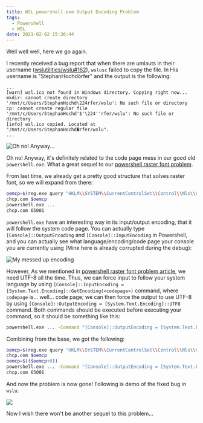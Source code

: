 ```yaml
---
title: WSL powershell.exe Output Encoding Problem
tags:
  - Powershell
  - WSL
date: 2021-02-02 15:36:44
---
```


Well well well, here we go again.

I recently received a bug report that when there are umlauts in their username ([wslutilities/wslu#162](https://github.com/wslutilities/wslu/issues/162)), `wslusc` failed to copy the file. In His username is "StephanHochdörfer" and the output is the following:
```
...
[warn] wsl.ico not found in Windows directory. Copying right now...
mkdir: cannot create directory '/mnt/c/Users/StephanHochd\224rfer/wslu': No such file or directory
cp: cannot create regular file '/mnt/c/Users/StephanHochd'$'\224''rfer/wslu': No such file or directory
[info] wsl.ico copied. Located at "/mnt/c/Users/StephanHochd�rfer/wslu".
...
```

![Oh no! Anyway...](https://cdn.patrickwu.space/memes/oh-no-anyway.jpeg)

Oh no! Anyway, it's definitely related to the code page mess in our good old `powershell.exe`. What a great sequel to our [powershell raster font problem](https://patrickwu.space/2019/08/03/wsl-powershell-raster-font-problem/).

From last time, we already get a pretty good structure that solves raster font, so we will expand from there:

```bash
oemcp=$(reg.exe query "HKLM\\SYSTEM\\CurrentControlSet\\Control\\Nls\\CodePage" /v OEMCP 2>&1 | sed -n 3p | sed -e 's|\r||g' | grep -o '[[:digit:]]*')
chcp.com $oemcp
powershell.exe ... 
chcp.com 65001
```

`powershell.exe` have an interesting way in its input/output encoding, that it will follow the system code page. You can actually type `[Console]::OutputEncoding` and `[Console]::InputEncoding` in Powershell, and you can actually see what language/encoding/code page your console you are currently using (Mine here is already corrupted during the debug):

![My messed up encoding](https://cdn.patrickwu.space/posts/dev/wsl/wsl-winps-encoding-1.png)

However, As we mentioned in [powershell raster font problem article](https://patrickwu.space/2019/08/03/wsl-powershell-raster-font-problem/), we need UTF-8 all the time. Thus, we can force input to follow your system language by using `[Console]::InputEncoding = [System.Text.Encoding]::GetEncoding(<codepage>)` command, where `codepage` is... well... code page; we can then force the output to use UTF-8 by using `[Console]::OutputEncoding = [System.Text.Encoding]::UTF8` command. Both commands should be executed before executing your command, so it should be something like this:

```bash
powershell.exe ... -Command "[Console]::OutputEncoding = [System.Text.Encoding]::UTF8; [Console]::InputEncoding = [System.Text.Encoding]::GetEncoding(<codepage>); <command>"
```

Combining from the base, we got the following:

```bash
oemcp=$(reg.exe query "HKLM\\SYSTEM\\CurrentControlSet\\Control\\Nls\\CodePage" /v OEMCP 2>&1 | sed -n 3p | sed -e 's|\r||g' | grep -o '[[:digit:]]*')
chcp.com $oemcp
oemcp=$(($oemcp+0))
powershell.exe ... -Command "[Console]::OutputEncoding = [System.Text.Encoding]::UTF8; [Console]::InputEncoding = [System.Text.Encoding]::GetEncoding($cp); <command>"
chcp.com 65001
```

And now the problem is now gone! Following is demo of the fixed bug in `wslu`:

![](https://cdn.patrickwu.space/posts/dev/wsl/wsl-winps-encoding-2.png)

Now I wish there won't be another sequel to this problem...
